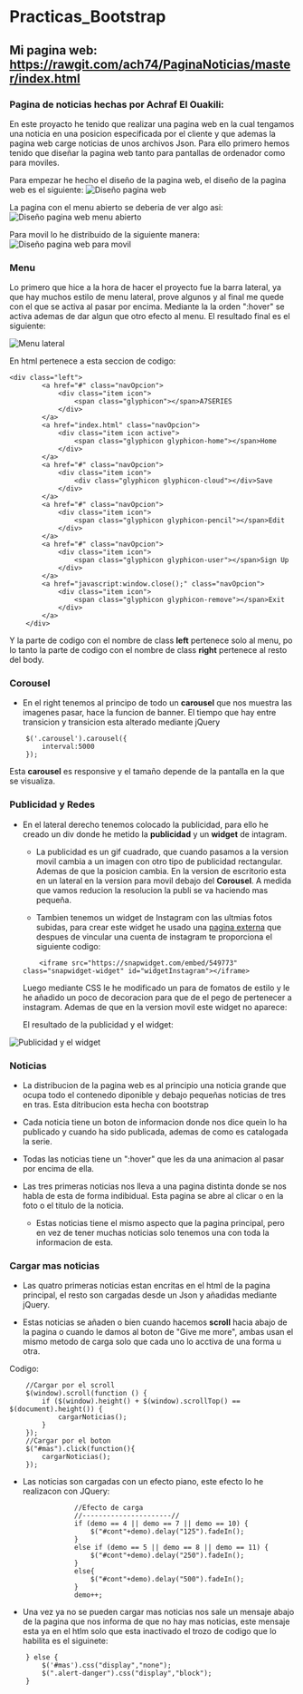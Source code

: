 # Practicas_Bootstrap

## Mi pagina web: https://rawgit.com/ach74/PaginaNoticias/master/index.html

### Pagina de noticias hechas por Achraf El Ouakili:

En este proyacto he tenido que realizar una pagina web en la cual tengamos una noticia en una posicion especificada por el cliente y que ademas la pagina web carge noticias de unos archivos Json. Para ello primero hemos tenido que diseñar la pagina web tanto para pantallas de ordenador como para moviles.

Para empezar he hecho el diseño de la pagina web, el diseño de la pagina web es el siguiente:
![Diseño pagina web](https://github.com/ach74/PaginaNoticias/blob/master/img/dise%C3%B1o/dise%C3%B1oPc.jpg "Diseño 01")

La pagina con el menu abierto se deberia de ver algo asi:
![Diseño pagina web menu abierto](https://github.com/ach74/PaginaNoticias/blob/master/img/dise%C3%B1o/dise%C3%B1oPc2.jpg "Diseño 02")

Para movil lo he distribuido de la siguiente manera:
![Diseño pagina web para movil](https://github.com/ach74/PaginaNoticias/blob/master/img/dise%C3%B1o/dise%C3%B1oMovil.jpg "Diseño movil")

### Menu
Lo primero que hice a la hora de hacer el proyecto fue la barra lateral, ya que hay muchos estilo de menu lateral, prove algunos y al final me quede con el que se activa al pasar por encima. Mediante la la orden ":hover" se activa ademas de dar algun que otro efecto al menu. El resultado final es el siguiente:

![Menu lateral](https://github.com/ach74/PaginaNoticias/blob/master/img/dise%C3%B1o/cap01.png "Menu lateral")

En html pertenece a esta seccion de codigo:

```
<div class="left">
		<a href="#" class="navOpcion">
			<div class="item icon">
				<span class="glyphicon"></span>A7SERIES
			</div>
		</a>
		<a href="index.html" class="navOpcion">
			<div class="item icon active">
				<span class="glyphicon glyphicon-home"></span>Home
			</div>
		</a>
		<a href="#" class="navOpcion">
			<div class="item icon">
				<div class="glyphicon glyphicon-cloud"></div>Save
			</div> 
		</a>
		<a href="#" class="navOpcion">
			<div class="item icon">
				<span class="glyphicon glyphicon-pencil"></span>Edit
			</div>
		</a>
		<a href="#" class="navOpcion">
			<div class="item icon">
				<span class="glyphicon glyphicon-user"></span>Sign Up
			</div>
		</a>
		<a href="javascript:window.close();" class="navOpcion">
			<div class="item icon">
				<span class="glyphicon glyphicon-remove"></span>Exit
			</div>     
		</a>
	</div>
```

Y la parte de codigo con el nombre de class **left** pertenece solo al menu, po lo tanto la parte de codigo con el nombre de class **right** pertenece al resto del body.

### Corousel

* En el right tenemos al principo de todo un **carousel** que nos muestra las imagenes pasar, hace la funcion de banner. El tiempo que hay entre transicion y transicion esta alterado mediante jQuery

```
	$('.carousel').carousel({
		interval:5000
	});
```

Esta **carousel** es responsive y el tamaño depende de la pantalla en la que se visualiza.

### Publicidad y Redes

* En el lateral derecho tenemos colocado la publicidad, para ello he creado un div donde he metido la **publicidad** y un **widget** de intagram. 
	* La publicidad es un gif cuadrado, que cuando pasamos a la version movil cambia a un imagen con otro tipo de publicidad rectangular. Ademas de que la posicion cambia. En la version de escritorio esta en un lateral en la version para movil debajo del **Corousel**. A medida que vamos reducion la resolucion la publi se va haciendo mas pequeña.

	* Tambien tenemos un widget de Instagram con las ultmias fotos subidas, para crear este widget he usado una [pagina externa](https://snapwidget.com/) que despues de vincular una cuenta de instagram te proporciona el siguiente codigo:

	```
		<iframe src="https://snapwidget.com/embed/549773" class="snapwidget-widget" id="widgetInstagram"></iframe>
	```

	Luego mediante CSS le he modificado un para de fomatos de estilo y le he añadido un poco de decoracion para que de el pego de pertenecer a instagram. Ademas de que en la version movil este widget no aparece:

	El resultado de la publicidad y el widget:

![Publicidad y el widget](https://github.com/ach74/PaginaNoticias/blob/master/img/dise%C3%B1o/cap02.png "Publicidad y el widget")	

### Noticias

 * La distribucion de la pagina web es al principio una noticia grande que ocupa todo el contenedo diponible y debajo pequeñas noticias de tres en tras. Esta ditribucion esta hecha con bootstrap

 * Cada noticia tiene un boton de informacion donde nos dice quein lo ha publicado y cuando ha sido publicada, ademas de como es catalogada la serie.

 * Todas las noticias tiene un ":hover" que les da una animacion al pasar por encima de ella.

 * Las tres primeras noticias nos lleva a una pagina distinta donde se nos habla de esta de forma indibidual. Esta pagina se abre al clicar o en la foto o el titulo de la noticia.

 	* Estas noticias tiene el mismo aspecto que la pagina principal, pero en vez de tener muchas noticias solo tenemos una con toda la informacion de esta.

### Cargar mas noticias

* Las quatro primeras noticias estan encritas en el html de la pagina principal, el resto son cargadas desde un Json y añadidas mediante jQuery.

* Estas noticias se añaden o bien cuando hacemos **scroll** hacia abajo de la pagina o cuando le damos al boton de "Give me more", ambas usan el mismo metodo de carga solo que cada uno lo acctiva de una forma u otra.

Codigo:

```
	//Cargar por el scroll
	$(window).scroll(function () {
		if ($(window).height() + $(window).scrollTop() == $(document).height()) {
			cargarNoticias();
		}
	});
	//Cargar por el boton
	$("#mas").click(function(){
		cargarNoticias();
	});

```
* Las noticias son cargadas con un efecto piano, este efecto lo he realizacon con JQuery:

```
				//Efecto de carga
				//----------------------//
				if (demo == 4 || demo == 7 || demo == 10) {
					$("#cont"+demo).delay("125").fadeIn();
				}
				else if (demo == 5 || demo == 8 || demo == 11) {
					$("#cont"+demo).delay("250").fadeIn();
				}
				else{
					$("#cont"+demo).delay("500").fadeIn();
				}
				demo++;
```

* Una vez ya no se pueden cargar mas noticias nos sale un mensaje abajo de la pagina que nos informa de que no hay mas noticias, este mensaje esta ya en el htlm solo que esta inactivado el trozo de codigo que lo habilita es el siguinete:

```
	} else {
		$('#mas').css("display","none");
		$(".alert-danger").css("display","block");
	}
```

